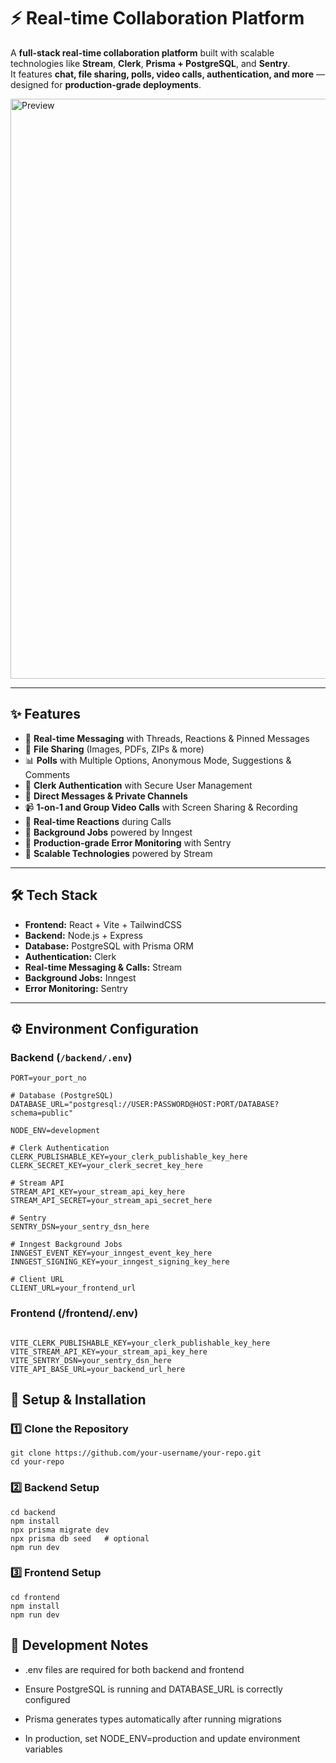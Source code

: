 # ⚡ Real-time Collaboration Platform

A **full-stack real-time collaboration platform** built with scalable technologies like **Stream**, **Clerk**, **Prisma + PostgreSQL**, and **Sentry**.  
It features **chat, file sharing, polls, video calls, authentication, and more** — designed for **production-grade deployments**.

<img width="1601" height="928" alt="Preview" src="https://github.com/user-attachments/assets/603d599b-55bd-4dcf-aa41-643d387f182d" />

---

## ✨ Features
- 💬 **Real-time Messaging** with Threads, Reactions & Pinned Messages  
- 📂 **File Sharing** (Images, PDFs, ZIPs & more)  
- 📊 **Polls** with Multiple Options, Anonymous Mode, Suggestions & Comments  
- 🔐 **Clerk Authentication** with Secure User Management  
- 📨 **Direct Messages & Private Channels**  
- 📹 **1-on-1 and Group Video Calls** with Screen Sharing & Recording  
- 🎉 **Real-time Reactions** during Calls  
- 🔧 **Background Jobs** powered by Inngest  
- 🚨 **Production-grade Error Monitoring** with Sentry  
- 🎯 **Scalable Technologies** powered by Stream  

---

## 🛠 Tech Stack
- **Frontend:** React + Vite + TailwindCSS  
- **Backend:** Node.js + Express  
- **Database:** PostgreSQL with Prisma ORM  
- **Authentication:** Clerk  
- **Real-time Messaging & Calls:** Stream  
- **Background Jobs:** Inngest  
- **Error Monitoring:** Sentry  

---

## ⚙️ Environment Configuration

### Backend (`/backend/.env`)
```env
PORT=your_port_no

# Database (PostgreSQL)
DATABASE_URL="postgresql://USER:PASSWORD@HOST:PORT/DATABASE?schema=public"

NODE_ENV=development

# Clerk Authentication
CLERK_PUBLISHABLE_KEY=your_clerk_publishable_key_here
CLERK_SECRET_KEY=your_clerk_secret_key_here

# Stream API
STREAM_API_KEY=your_stream_api_key_here
STREAM_API_SECRET=your_stream_api_secret_here

# Sentry
SENTRY_DSN=your_sentry_dsn_here

# Inngest Background Jobs
INNGEST_EVENT_KEY=your_inngest_event_key_here
INNGEST_SIGNING_KEY=your_inngest_signing_key_here

# Client URL
CLIENT_URL=your_frontend_url
```

### Frontend (/frontend/.env)
```env

VITE_CLERK_PUBLISHABLE_KEY=your_clerk_publishable_key_here
VITE_STREAM_API_KEY=your_stream_api_key_here
VITE_SENTRY_DSN=your_sentry_dsn_here
VITE_API_BASE_URL=your_backend_url_here

```

## 🚀 Setup & Installation

### 1️⃣ Clone the Repository

```env
git clone https://github.com/your-username/your-repo.git
cd your-repo

```

### 2️⃣ Backend Setup

```env
cd backend
npm install
npx prisma migrate dev
npx prisma db seed   # optional
npm run dev

```

### 3️⃣ Frontend Setup
```env
cd frontend
npm install
npm run dev
```


## 🧪 Development Notes

- .env files are required for both backend and frontend
- Ensure PostgreSQL is running and DATABASE_URL is correctly configured
- Prisma generates types automatically after running migrations

- In production, set NODE_ENV=production and update environment variables
